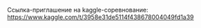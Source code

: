 Ссылка-приглашение на kaggle-соревнование:
https://www.kaggle.com/t/3958e31de5114f438678004049fd1a39